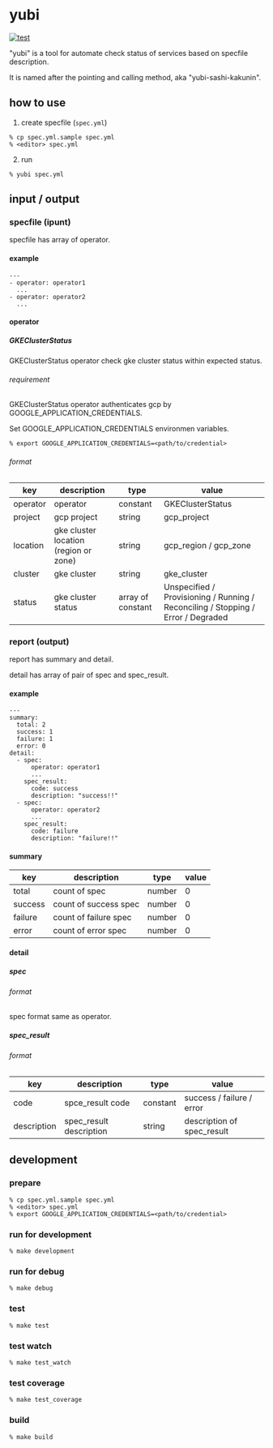 # yubi

[![test](https://github.com/yukihir0/yubi/workflows/test/badge.svg)](https://github.com/yukihir0/yubi/actions?query=workflow%3Atest)

"yubi" is a tool for automate check status of services based on specfile description.

It is named after the pointing and calling method, aka "yubi-sashi-kakunin".

## how to use

1. create specfile (`spec.yml`)

```
% cp spec.yml.sample spec.yml
% <editor> spec.yml
```

2. run

```
% yubi spec.yml
```

## input / output

### specfile (ipunt)

specfile has array of operator.

#### example

```
---
- operator: operator1
  ...
- operator: operator2
  ...
```

#### operator

##### GKEClusterStatus

GKEClusterStatus operator check gke cluster status within expected status.

###### requirement

GKEClusterStatus operator authenticates gcp by GOOGLE_APPLICATION_CREDENTIALS.

Set GOOGLE_APPLICATION_CREDENTIALS environmen variables.

```
% export GOOGLE_APPLICATION_CREDENTIALS=<path/to/credential>
```

###### format

| key      | description                           | type              | value                                                                            |
| -------- | ------------------------------------- | ----------------- | -------------------------------------------------------------------------------- |
| operator | operator                              | constant          | GKEClusterStatus                                                                 |
| project  | gcp project                           | string            | gcp_project                                                                      |
| location | gke cluster location (region or zone) | string            | gcp_region / gcp_zone                                                            |
| cluster  | gke cluster                           | string            | gke_cluster                                                                      |
| status   | gke cluster status                    | array of constant | Unspecified / Provisioning / Running / Reconciling / Stopping / Error / Degraded |

### report (output)

report has summary and detail.

detail has array of pair of spec and spec_result.

#### example

```
---
summary:
  total: 2
  success: 1
  failure: 1
  error: 0
detail:
  - spec:
      operator: operator1
      ...
    spec_result:
      code: success
      description: "success!!"
  - spec:
      operator: operator2
      ...
    spec_result:
      code: failure
      description: "failure!!"
```

#### summary

| key     | description           | type   | value |
| ------- | --------------------- | ------ | ----- |
| total   | count of spec         | number | 0     |
| success | count of success spec | number | 0     |
| failure | count of failure spec | number | 0     |
| error   | count of error spec   | number | 0     |

#### detail

##### spec

###### format

spec format same as operator.

##### spec_result

###### format

| key         | description             | type     | value                      |
| ----------- | ----------------------- | -------- | -------------------------- |
| code        | spce_result code        | constant | success / failure / error  |
| description | spec_result description | string   | description of spec_result |

## development

### prepare

```
% cp spec.yml.sample spec.yml
% <editor> spec.yml
% export GOOGLE_APPLICATION_CREDENTIALS=<path/to/credential>
```

### run for development

```
% make development
```

### run for debug

```
% make debug
```

### test

```
% make test
```

### test watch

```
% make test_watch
```

### test coverage

```
% make test_coverage
```

### build

```
% make build
```

